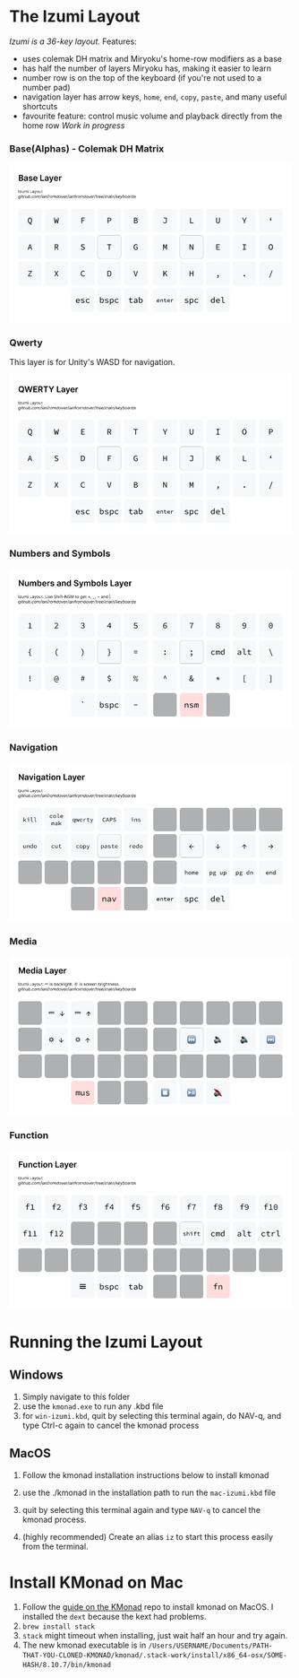 # The Izumi Layout

*Izumi is a 36-key layout.* Features: 
- uses colemak DH matrix and Miryoku's home-row modifiers as a base
- has half the number of layers Miryoku has, making it easier to learn
- number row is on the top of the keyboard (if you're not used to a number pad)
- navigation layer has arrow keys, `home`, `end`, `copy`, `paste`, and many useful shortcuts
- favourite feature: control music volume and playback directly from the home row
*Work in progress*


### Base(Alphas) - Colemak DH Matrix

![base](./imgs/base.png)

### Qwerty

This layer is for Unity's WASD for navigation. 

![qwerty](./imgs/qwerty.png)

### Numbers and Symbols

![nsm](./imgs/numsym.png)

### Navigation

![nav](./imgs/nav.png)

### Media

![media](./imgs/media.png)

### Function

![func](./imgs/fn.png)

# Running the Izumi Layout

## Windows
1. Simply navigate to this folder
2. use the `kmonad.exe` to run any .kbd file
3. for `win-izumi.kbd`, quit by selecting this terminal again, do NAV-q, and type Ctrl-c again to cancel the kmonad process

## MacOS
1. Follow the kmonad installation instructions below to install kmonad 
2. use the ./kmonad in the installation path to run the `mac-izumi.kbd` file
3. quit by selecting this terminal again and type `NAV-q` to cancel the kmonad process.  

4. (highly recommended) Create an alias `iz` to start this process easily from the terminal.

# Install KMonad on Mac
1. Follow the [guide on the KMonad](https://github.com/kmonad/kmonad/blob/master/doc/installation.md#installing-the-dext) repo to install kmonad on MacOS. I installed the `dext` because the kext had problems.
2. `brew install stack` 
3. `stack` might timeout when installing, just wait half an hour and try again.
4. The new kmonad executable is in `/Users/USERNAME/Documents/PATH-THAT-YOU-CLONED-KMONAD/kmonad/.stack-work/install/x86_64-osx/SOME-HASH/8.10.7/bin/kmonad`

